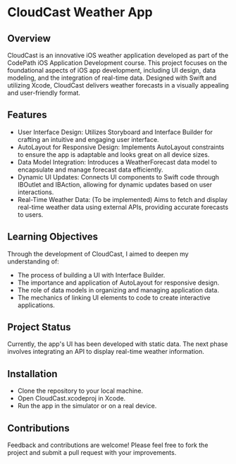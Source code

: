 # CloudCast Weather App

## Overview

CloudCast is an innovative iOS weather application developed as part of the CodePath iOS Application Development course. This project focuses on the foundational aspects of iOS app development, including UI design, data modeling, and the integration of real-time data. Designed with Swift and utilizing Xcode, CloudCast delivers weather forecasts in a visually appealing and user-friendly format.

## Features

* User Interface Design: Utilizes Storyboard and Interface Builder for crafting an intuitive and engaging user interface.
* AutoLayout for Responsive Design: Implements AutoLayout constraints to ensure the app is adaptable and looks great on all device sizes.
* Data Model Integration: Introduces a WeatherForecast data model to encapsulate and manage forecast data efficiently.
* Dynamic UI Updates: Connects UI components to Swift code through IBOutlet and IBAction, allowing for dynamic updates based on user interactions.
* Real-Time Weather Data: (To be implemented) Aims to fetch and display real-time weather data using external APIs, providing accurate forecasts to users.

## Learning Objectives

Through the development of CloudCast, I aimed to deepen my understanding of:
* The process of building a UI with Interface Builder.
* The importance and application of AutoLayout for responsive design.
* The role of data models in organizing and managing application data.
* The mechanics of linking UI elements to code to create interactive applications.

## Project Status

Currently, the app's UI has been developed with static data. The next phase involves integrating an API to display real-time weather information.

## Installation

- Clone the repository to your local machine.
- Open CloudCast.xcodeproj in Xcode.
- Run the app in the simulator or on a real device.

## Contributions
Feedback and contributions are welcome! Please feel free to fork the project and submit a pull request with your improvements.


